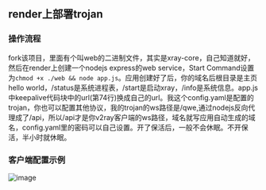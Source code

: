 ## render上部署trojan
### 操作流程
fork该项目，里面有个叫web的二进制文件，其实是xray-core，自己知道就好，然后在render上创建一个nodejs express的web  service，Start Command设置为```chmod +x ./web && node app.js```。应用创建好了后，你的域名后根目录是主页hello world，/status是系统进程表，/start是启动xray，/info是系统信息。app.js中keepalive代码块中的url(第74行)换成自己的url。我这个config.yaml是配置的trojan，你也可以配置其他协议，我的trojan的ws路径是/qwe,通过nodejs反向代理成了/api，所以/api才是你v2ray客户端的ws路径，域名就写应用自动生成的域名，config.yaml里的密码可以自己设置。开了保活后，一般不会休眠。不开保活，半小时就休眠。

### 客户端配置示例
![image](https://file.eeea.ga/view.php/b6a1266c490122db62b7f1841c9ba6cf.jpg)
